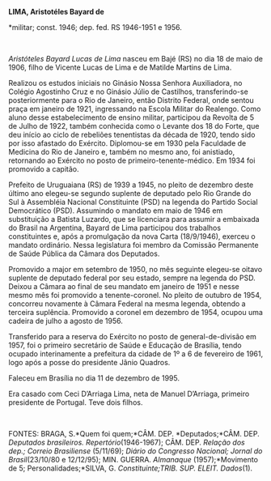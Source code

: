 **LIMA, Aristotéles Bayard de**

\*militar; const. 1946; dep. fed. RS 1946-1951 e 1956.

 

*Aristóteles Bayard Lucas de Lima* nasceu em Bajé (RS) no dia 18 de maio
de 1906, filho de Vicente Lucas de Lima e de Matilde Martins de Lima.

Realizou os estudos iniciais no Ginásio Nossa Senhora Auxiliadora, no
Colégio Agostinho Cruz e no Ginásio Júlio de Castilhos, transferindo-se
posteriormente para o Rio de Janeiro, então Distrito Federal, onde
sentou praça em janeiro de 1921, ingressando na Escola Militar do
Realengo. Como aluno desse estabelecimento de ensino militar, participou
da Revolta de 5 de Julho de 1922, também conhecida como o Levante dos 18
do Forte, que deu início ao ciclo de rebeliões tenentistas da década de
1920, tendo sido por isso afastado do Exército. Diplomou-se em 1930 pela
Faculdade de Medicina do Rio de Janeiro e, também no mesmo ano, foi
anistiado, retornando ao Exército no posto de primeiro-tenente-médico.
Em 1934 foi promovido a capitão.

Prefeito de Uruguaiana (RS) de 1939 a 1945, no pleito de dezembro deste
último ano elegeu-se segundo suplente de deputado pelo Rio Grande do Sul
à Assembléia Nacional Constituinte (PSD) na legenda do Partido Social
Democrático (PSD). Assumindo o mandato em maio de 1946 em substituição a
Batista Luzardo, que se licenciara para assumir a embaixada do Brasil na
Argentina, Bayard de Lima participou dos trabalhos constituintes e, após
a promulgação da nova Carta (18/9/1946), exerceu o mandato ordinário.
Nessa legislatura foi membro da Comissão Permanente de Saúde Pública da
Câmara dos Deputados.

Promovido a major em setembro de 1950, no mês seguinte elegeu-se oitavo
suplente de deputado federal por seu estado, sempre na legenda do PSD.
Deixou a Câmara ao final de seu mandato em janeiro de 1951 e nesse mesmo
mês foi promovido a tenente-coronel. No pleito de outubro de 1954,
concorreu novamente à Câmara Federal na mesma legenda, obtendo a
terceira suplência. Promovido a coronel em dezembro de 1954, ocupou uma
cadeira de julho a agosto de 1956.

Transferido para a reserva do Exército no posto de general-de-divisão em
1957, foi o primeiro secretário de Saúde e Educação de Brasília, tendo
ocupado interinamente a prefeitura da cidade de 1º a 6 de fevereiro de
1961, logo após a posse do presidente Jânio Quadros.

Faleceu em Brasília no dia 11 de dezembro de 1995.

Era casado com Ceci D’Arriaga Lima, neta de Manuel D’Arriaga, primeiro
presidente de Portugal. Teve dois filhos.

 

FONTES: BRAGA, S.*Quem foi quem;*CÂM. DEP. *Deputados;*CÂM. DEP.
*Deputados brasileiros. Repertório*(1946-1967); CÂM. DEP. *Relação dos
dep.; Correio Brasiliense* (5/11/69); *Diário do Congresso Nacional;
Jornal* *do Brasil*(23/10/80 e 12/12/95); MIN. GUERRA. *Almanaque*
(1957);*Movimento de 5; Personalidades;*SILVA, G. *Constituinte;*TRIB.
SUP. ELEIT*. Dados*(1).

 
